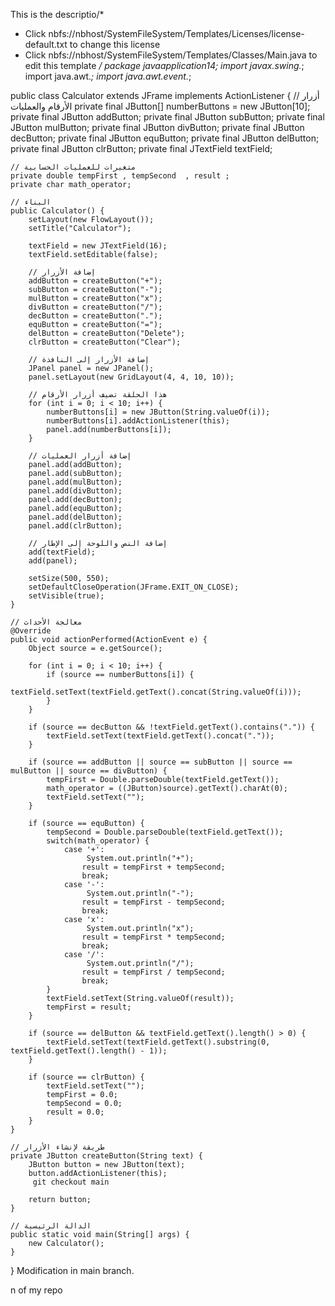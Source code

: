 This is the descriptio/*
 * Click nbfs://nbhost/SystemFileSystem/Templates/Licenses/license-default.txt to change this license
 * Click nbfs://nbhost/SystemFileSystem/Templates/Classes/Main.java to edit this template
 */
package javaapplication14;
import javax.swing.*;
import java.awt.*;
import java.awt.event.*;

public class Calculator extends JFrame implements ActionListener {
    // أزرار الأرقام والعمليات
    private final JButton[] numberButtons = new JButton[10];
    private final JButton addButton;
    private final JButton subButton;
    private final JButton mulButton;
    private final JButton divButton;
    private final JButton decButton;
    private final JButton equButton;
    private final JButton delButton;
    private final JButton clrButton;
    private final JTextField textField;
    
    // متغيرات للعمليات الحسابية
    private double tempFirst , tempSecond  , result ;
    private char math_operator;
    
    // البناء
    public Calculator() {
        setLayout(new FlowLayout());
        setTitle("Calculator");
        
        textField = new JTextField(16);
        textField.setEditable(false);
        
        // إضافة الأزرار
        addButton = createButton("+");
        subButton = createButton("-");
        mulButton = createButton("x");
        divButton = createButton("/");
        decButton = createButton(".");
        equButton = createButton("=");
        delButton = createButton("Delete");
        clrButton = createButton("Clear");
        
        // إضافة الأزرار إلى النافذة
        JPanel panel = new JPanel();
        panel.setLayout(new GridLayout(4, 4, 10, 10));
        
        // هذا الحلقة تضيف أزرار الأرقام
        for (int i = 0; i < 10; i++) {
            numberButtons[i] = new JButton(String.valueOf(i));
            numberButtons[i].addActionListener(this);
            panel.add(numberButtons[i]);
        }
        
        // إضافة أزرار العمليات
        panel.add(addButton);
        panel.add(subButton);
        panel.add(mulButton);
        panel.add(divButton);
        panel.add(decButton);
        panel.add(equButton);
        panel.add(delButton);
        panel.add(clrButton);
        
        // إضافة النص واللوحة إلى الإطار
        add(textField);
        add(panel);
        
        setSize(500, 550);
        setDefaultCloseOperation(JFrame.EXIT_ON_CLOSE);
        setVisible(true);
    }
    
    // معالجة الأحداث
    @Override
    public void actionPerformed(ActionEvent e) {
        Object source = e.getSource();
        
        for (int i = 0; i < 10; i++) {
            if (source == numberButtons[i]) {
                textField.setText(textField.getText().concat(String.valueOf(i)));
            }
        }
        
        if (source == decButton && !textField.getText().contains(".")) {
            textField.setText(textField.getText().concat("."));
        }
        
        if (source == addButton || source == subButton || source == mulButton || source == divButton) {
            tempFirst = Double.parseDouble(textField.getText());
            math_operator = ((JButton)source).getText().charAt(0);
            textField.setText("");
        }
        
        if (source == equButton) {
            tempSecond = Double.parseDouble(textField.getText());
            switch(math_operator) {
                case '+':
                     System.out.println("+");
                    result = tempFirst + tempSecond;
                    break;
                case '-':
                     System.out.println("-");
                    result = tempFirst - tempSecond;
                    break;
                case 'x':
                     System.out.println("x");
                    result = tempFirst * tempSecond;
                    break;
                case '/':
                     System.out.println("/");
                    result = tempFirst / tempSecond;
                    break;
            }
            textField.setText(String.valueOf(result));
            tempFirst = result;
        }
        
        if (source == delButton && textField.getText().length() > 0) {
            textField.setText(textField.getText().substring(0, textField.getText().length() - 1));
        }
        
        if (source == clrButton) {
            textField.setText("");
            tempFirst = 0.0;
            tempSecond = 0.0;
            result = 0.0;
        }
    }
    
    // طريقة لإنشاء الأزرار
    private JButton createButton(String text) {
        JButton button = new JButton(text);
        button.addActionListener(this);
         git checkout main

        return button;
    }
    
    // الدالة الرئيسية
    public static void main(String[] args) {
        new Calculator();
    }
}
 Modification in main branch.













n of my repo

